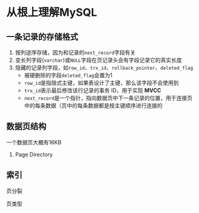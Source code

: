 # 从根上理解MySQL

## 一条记录的存储格式

1. 按列逆序存储，因为和记录的`next_record`字段有关
2. 变长列字段(`varchar`)或`NULL`字段在页记录头会有字段记录它的真实长度
3. 隐藏的记录列字段，如`row_id`、`trx_id`、`rollback_pointer`、`deleted_flag`
   - 被硬删除的字段`deleted_flag`会置为1
   - `row_id`是指隐式主键，如果表设计了主键，那么该字段不会使用到
   - `trx_id`表示最后修改该行记录的事务 ID，用于实现 **MVCC**
   - `next_record`是一个指针，指向数据页中下一条记录的位置，用于连接页中的每条数据（页中的每条数据都是按主键顺序进行连接的

## 数据页结构

一个数据页大概有16KB

1. Page Directory



## 索引

页分裂

页类型